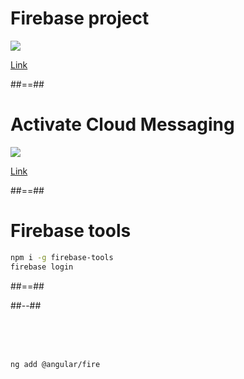 # Firebase project

![](./assets/images/setup/firebase-console.png)

[Link](https://console.firebase.google.com/)


##==##

# Activate Cloud Messaging

![](./assets/images/setup/gcp-cloud-messaging.png)

[Link](https://console.cloud.google.com/marketplace/product/google/googlecloudmessaging.googleapis.com)

##==##

# Firebase tools

<!-- .slide: class="with-code" -->

```bash
npm i -g firebase-tools
firebase login
```
<!-- .element class="big-code" -->

##==##

<!-- .slide: class="two-column" data-background="./assets/images/setup/angular-logo.svg" -->

##--##

<!-- .slide: class="with-code" -->

<br><br><br>

<!-- .element: class="big-code" -->

```bash
ng add @angular/fire
```
<!-- .element class="big-code" -->
